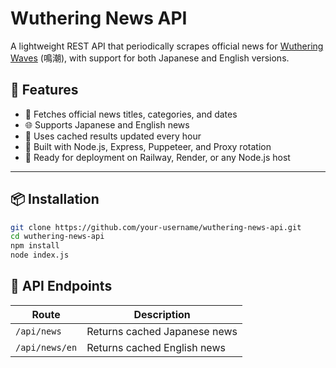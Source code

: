 # Wuthering News API

A lightweight REST API that periodically scrapes official news for [Wuthering Waves](https://wutheringwaves.kurogames.com) (鳴潮), with support for both Japanese and English versions.

## 🌟 Features

- 📰 Fetches official news titles, categories, and dates
- 🌐 Supports Japanese and English news
- 🔁 Uses cached results updated every hour
- 🧩 Built with Node.js, Express, Puppeteer, and Proxy rotation
- 🚀 Ready for deployment on Railway, Render, or any Node.js host

---

## 📦 Installation

```bash
git clone https://github.com/your-username/wuthering-news-api.git
cd wuthering-news-api
npm install
node index.js
```

## 🔌 API Endpoints

| Route          | Description                  |
| -------------- | ---------------------------- |
| `/api/news`    | Returns cached Japanese news |
| `/api/news/en` | Returns cached English news  |
